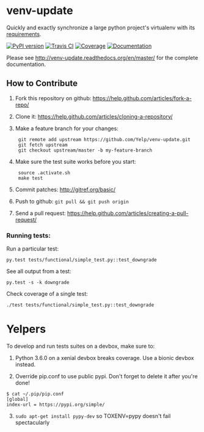 venv-update
===========
Quickly and exactly synchronize a large python project's virtualenv with its
[requirements](https://pip.pypa.io/en/stable/user_guide/#requirements-files).

[![PyPI version](https://badge.fury.io/py/venv-update.svg)](https://pypi.python.org/pypi/venv-update)
[![Travis CI](https://img.shields.io/travis/Yelp/venv-update/master.svg?label=travis-ci)](https://travis-ci.org/Yelp/venv-update/branches)
[![Coverage](https://codecov.io/github/Yelp/venv-update/coverage.svg?branch=master)](https://codecov.io/github/Yelp/venv-update?branch=master)
[![Documentation](https://readthedocs.org/projects/venv-update/badge/?version=master)](http://venv-update.readthedocs.org/en/master/)


Please see http://venv-update.readthedocs.org/en/master/ for the complete documentation.


How to Contribute
-----------------

1. Fork this repository on github: https://help.github.com/articles/fork-a-repo/
2. Clone it: https://help.github.com/articles/cloning-a-repository/
3. Make a feature branch for your changes:

        git remote add upstream https://github.com/Yelp/venv-update.git
        git fetch upstream
        git checkout upstream/master -b my-feature-branch

4. Make sure the test suite works before you start:

        source .activate.sh
        make test

5. Commit patches: http://gitref.org/basic/
6. Push to github: `git pull && git push origin`
7. Send a pull request: https://help.github.com/articles/creating-a-pull-request/


### Running tests: ###

Run a particular test:

    py.test tests/functional/simple_test.py::test_downgrade


See all output from a test:

    py.test -s -k downgrade


Check coverage of a single test:

    ./test tests/functional/simple_test.py::test_downgrade


Yelpers
=======
To develop and run tests suites on a devbox, make sure to:

1. Python 3.6.0 on a xenial devbox breaks coverage. Use a bionic devbox instead.

2. Override pip.conf to use public pypi. Don't forget to delete it after you're done!
```
$ cat ~/.pip/pip.conf
[global]
index-url = https://pypi.org/simple/
```

3. `sudo apt-get install pypy-dev` so TOXENV=pypy doesn't fail spectacularly
